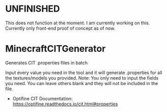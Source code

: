 # UNFINISHED
This does not function at the moment. I am currently working on this. Currently only front-end proof of concept as of now.

# MinecraftCITGenerator
Generates CIT .properties files in batch

Input every value you need in the tool and it will generate .properties for all the textures/models you provided.
Note: You only need to input the fields you need. You can leave others blank and they will not be included in the file.

- Optifine CIT Documentation: https://optifine.readthedocs.io/cit.html#properties 
